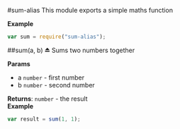 <a name="module_sum-alias"></a>
#sum-alias
This module exports a simple maths function

**Example**  
```js
var sum = require("sum-alias");
```

<a name="module_sum-alias"></a>
##sum(a, b) ⏏
Sums two numbers together

**Params**

- a `number` - first number
- b `number` - second number

**Returns**: `number` - the result  
**Example**  
```js
var result = sum(1, 1);
```


